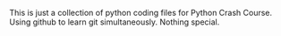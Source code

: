 This is just a collection of python coding files for Python Crash Course. Using github to learn git simultaneously. Nothing special. 
